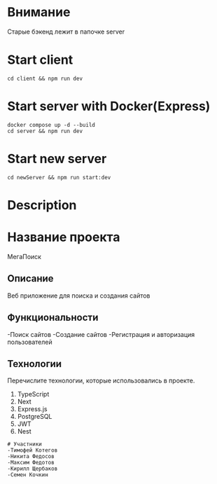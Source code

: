 # Внимание
Старые бэкенд лежит в папочке server

# Start client

```
cd client && npm run dev
```

# Start server with Docker(Express)

```
docker compose up -d --build
cd server && npm run dev
```
# Start new server
```
cd newServer && npm run start:dev
```

# Description
# Название проекта
МегаПоиск


## Описание
Веб приложение для поиска и создания сайтов

## Функциональности
-Поиск сайтов
-Создание сайтов
-Регистрация и авторизация пользователей 

## Технологии

Перечислите технологии, которые использовались в проекте.

1. TypeScript
2. Next
3. Express.js
4. PostgreSQL
5. JWT
6. Nest
```
# Участники
-Тимофей Котегов
-Никита Федосов
-Максим Федотов
-Кирилл Щербаков
-Семен Кочкин

